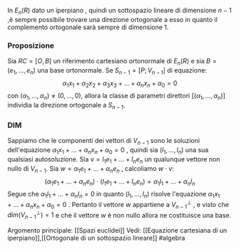 In $E_{n}(R)$ dato un iperpiano , quindi un sottospazio lineare di dimensione $n-1$ ,è sempre possibile trovare una direzione ortogonale a esso in quanto il complemento ortogonale sarà sempre di dimensione $1$.

### Proposizione
Sia $RC=[O,B]$ un riferimento cartesiano ortonormale di $E_{n}(R)$ e sia $B=(e_{1},\ldots,e_{n})$ una base ortonormale.
Se $S_{n-1}=[P;V_{n-1}]$ di equazione:$$\alpha_{1}x_{1}+\alpha_{2}x_{2}+\alpha_{3}x_{3}+\ldots+\alpha_{n}x_{n}+\alpha_{0}=0$$
con $(\alpha_{1},\ldots,\alpha_{n})\neq(0,\ldots,0)$, allora la classe di parametri direttori $[(\alpha_{1},\ldots,\alpha_{n})]$ individia la direzione ortogonale a $S_{n-1}$.

### DIM
Sappiamo che le componenti dei  vettori di $V_{n-1}$ sono le  soluzioni  dell'equazione $\alpha_{1}x_{1}+\ldots+\alpha_{n}x_{n}+\alpha_{0}=0$ , quindi sia $(l_{1},\ldots,l_{n})$ una sua qualsiasi autosoluzione.
Sia $v=l_{1}e_{1}+\ldots+l_{n}e_{n}$ un qualunque vettore non nullo di $V_{n-1}$.
Sia $w=\alpha_{1}e_{1}+\ldots+\alpha_{n}e_{n}$ , calcoliamo $w \cdot v$:$$(\alpha_{1}e_{1}+\ldots+\alpha_{n}e_{n})\cdot(l_{1}e_{1}+\ldots+l_{n}e_{n})=\alpha_{1}l_{1}+\ldots+\alpha_{n}l_{n}$$
Segue che $\alpha_{1}l_{1}+\ldots+\alpha_{n}l_{n} = 0$ in quanto $(l_{1},\ldots,l_{n})$ risolve l'equazione $\alpha_{1}x_{1}+\ldots+\alpha_{n}x_{n}+\alpha_{0}=0$ .
Pertanto il vettore $w$ appartiene a $V_{n-1}^{\perp}$ , e visto che $dim(V_{n-1}^{\perp})=1$ e che il vettore $w$ è non nullo allora ne costituisce una base.

Argomento principale: [[Spazi euclidei]]
Vedi: [[Equazione cartesiana  di un iperpiano]],[[Ortogonale di un sottospazio lineare]]
#algebra 